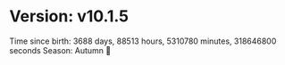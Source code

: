 # Version: v10.1.5
Time since birth: 3688 days, 88513 hours, 5310780 minutes, 318646800 seconds
Season: Autumn 🍁
